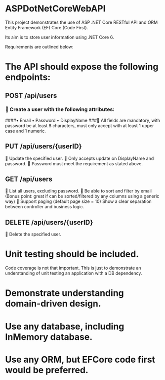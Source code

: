 # ASPDotNetCoreWebAPI
This project demonstrates the use of ASP .NET Core RESTful API and ORM Entity Framework (EF) Core (Code First).

Its aim is to store user information using .NET Core 6.

Requirements are outlined below:

# The API should expose the following endpoints:

##	POST /api/users
### 	Create a user with the following attributes:
####•	Email
•	Password
•	DisplayName
###	All fields are mandatory, with password be at least 8 characters, must only accept with at least 1 upper case and 1 numeric. 

## PUT /api/users/{userID}
	Update the specified user.
	Only accepts update on DisplayName and password.
	Password must meet the requirement as stated above.

## GET /api/users
	List all users, excluding password.
	Be able to sort and filter by email (Bonus point: great if can be sorted/filtered by any columns using a generic way)
	Support paging (default page size = 10)
Show a clear separation between controller and business logic. 

## DELETE /api/users/{userID}
	Delete the specified user.

# Unit testing should be included.

Code coverage is not that important. This is just to demonstrate an understanding of unit testing an application with a DB dependency.

# Demonstrate understanding domain-driven design.

# Use any database, including InMemory database.

# Use any ORM, but EFCore code first would be preferred.


